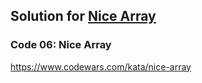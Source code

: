 ## Solution for [Nice Array](https://www.codewars.com/kata/nice-array)

### Code 06: Nice Array

https://www.codewars.com/kata/nice-array